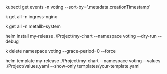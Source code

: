 kubectl get events -n voting --sort-by='.metadata.creationTimestamp'

k get all -n ingress-nginx

k get all -n metallb-system

helm install my-release ./Project/my-chart --namespace voting --dry-run --debug

k delete namespace voting --grace-period=0 --force

helm template my-release ./Project/my-chart --namespace voting --values ./Project/values.yaml --show-only templates/your-template.yaml
